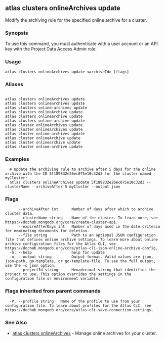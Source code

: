## atlas clusters onlineArchives update

Modify the archiving rule for the specified online archive for a cluster.


### Synopsis

To use this command, you must authenticate with a user account or an API key with the Project Data Access Admin role.


### Usage
```
atlas clusters onlineArchives update <archiveId> [flags]
```

### Aliases
```

atlas clusters onlineArchives update
atlas clusters onlinearchives update
atlas clusters online-archives update
atlas clusters onlineArchive update
atlas clusters onlinearchive update
atlas clusters online-archive update
atlas cluster onlineArchives update
atlas cluster onlinearchives update
atlas cluster online-archives update
atlas cluster onlineArchive update
atlas cluster onlinearchive update
atlas cluster online-archive update
```

### Examples

```
  # Update the archiving rule to archive after 5 days for the online archive with the ID 5f189832e26ec075e10c32d3 for the cluster named myCluster:
  atlas clusters onlineArchives update 5f189832e26ec075e10c32d3 --clusterName --archiveAfter 5 myCluster --output json
```


### Flags

```
      --archiveAfter int      Number of days after which to archive cluster data.
      --clusterName string    Name of the cluster. To learn more, see https://dochub.mongodb.org/core/create-cluster-api.
      --expireAfterDays int   Number of days used in the date criteria for nominating documents for deletion.
      --file string           Path to an optional JSON configuration file that defines online archive settings. To learn more about online archive configuration files for the Atlas CLI, see https://dochub.mongodb.org/core/atlas-cli-json-online-archive-config.
  -h, --help                  help for update
  -o, --output string         Output format. Valid values are json, json-path, go-template, or go-template-file. To see the full output, use the -o json option.
      --projectId string      Hexadecimal string that identifies the project to use. This option overrides the settings in the configuration file or environment variable.

```


### Flags inherited from parent commands

```
  -P, --profile string   Name of the profile to use from your configuration file. To learn about profiles for the Atlas CLI, see https://dochub.mongodb.org/core/atlas-cli-save-connection-settings.

```

### See Also


* [atlas clusters onlineArchives](atlas_clusters_onlineArchives.md)	- Manage online archives for your cluster.



